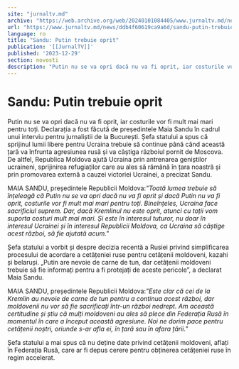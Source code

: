 ```yaml
---
site: "jurnaltv.md"
archive: "https://web.archive.org/web/20240101084405/www.jurnaltv.md/news/ddb4f60619ca9a6d/sandu-putin-trebuie-oprit.html"
url: "https://www.jurnaltv.md/news/ddb4f60619ca9a6d/sandu-putin-trebuie-oprit.html"
language: ro
title: "Sandu: Putin trebuie oprit"
publication: '[[JurnalTV]]'
published: '2023-12-29'
section: novosti
description: "Putin nu se va opri dacă nu va fi oprit, iar costurile vor fi mult mai mari pentru toți. Declarația a fost făcută de președintele Maia Sandu în cadrul unui interviu pentru jurnaliștii de la București. Șefa statului a spus că sprijinul lumii libere pentru Ucraina trebuie să continue până când această țară va înfrunta agresiunea rusă și va câștiga războiul pornit de Moscova. De altfel, Republica Moldova ajută Ucraina prin antrenarea geniștilor ucraineni, sprijinirea refugiaților care au ales să rămână în țara noastră și prin promovarea externă a cauzei victoriei Ucrainei, a precizat Sandu."
---
```


# Sandu: Putin trebuie oprit

Putin nu se va opri dacă nu va fi oprit, iar costurile vor fi mult mai mari pentru toți. Declarația a fost făcută de președintele Maia Sandu în cadrul unui interviu pentru jurnaliștii de la București. Șefa statului a spus că sprijinul lumii libere pentru Ucraina trebuie să continue până când această țară va înfrunta agresiunea rusă și va câștiga războiul pornit de Moscova. De altfel, Republica Moldova ajută Ucraina prin antrenarea geniștilor ucraineni, sprijinirea refugiaților care au ales să rămână în țara noastră și prin promovarea externă a cauzei victoriei Ucrainei, a precizat Sandu.

MAIA SANDU, președintele Republicii Moldova:*"Toată lumea trebuie să înțeleagă că Putin nu se va opri dacă nu va fi oprit și dacă Putin nu va fi oprit, costurile vor fi mult mai mari pentru toți. Bineînțeles, Ucraina face sacrificiul suprem. Dar, dacă Kremlinul nu este oprit, atunci cu toții vom suporta costuri mult mai mari. Și este în interesul tuturor, nu doar în interesul Ucrainei și în interesul Republicii Moldova, ca Ucraina să câștige acest război, să fie ajutată acum."*

Șefa statului a vorbit și despre decizia recentă a Rusiei privind simplificarea procesului de acordare a cetățeniei ruse pentru cetățenii moldoveni, kazahi și belaruși. „Putin are nevoie de carne de tun, dar cetățenii moldoveni trebuie să fie informați pentru a fi protejați de aceste pericole”, a declarat Maia Sandu.

MAIA SANDU, președintele Republicii Moldova:*"Este clar că cei de la Kremlin au nevoie de carne de tun pentru a continua acest război, dar moldovenii nu vor să fie sacrificați într-un război nedrept. Am această certitudine și știu că mulți moldoveni au ales să plece din Federația Rusă în momentul în care a început această agresiune. Noi ne dorim pace pentru cetățenii noștri, oriunde s-ar afla ei, în țară sau în afara țării."*

Șefa statului a mai spus că nu deține date privind cetățenii moldoveni, aflați în Federația Rusă, care ar fi depus cerere pentru obținerea cetățeniei ruse în regim accelerat.